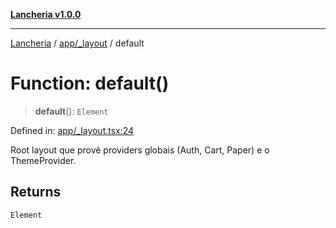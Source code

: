[**Lancheria v1.0.0**](../../../README.md)

***

[Lancheria](../../../README.md) / [app/\_layout](../README.md) / default

# Function: default()

> **default**(): `Element`

Defined in: [app/\_layout.tsx:24](https://github.com/eudavidreis-odev/lancheria/blob/documentacao_inicial/app/_layout.tsx#L24)

Root layout que provê providers globais (Auth, Cart, Paper) e o ThemeProvider.

## Returns

`Element`

